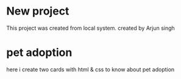 # New project

This project was created from local system.
created by Arjun singh

# pet adoption 

here i create two cards with html & css to know about pet adoption